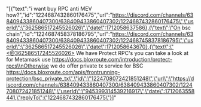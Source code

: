 "[{\"text\":\"i want buy RPC anti MEV how?\",\"id\":\"1224687432860176475\",\"url\":\"https://discord.com/channels/638409433860407300/638409433860407302/1224687432860176475\",\"userId\":\"362586517245526026\",\"date\":1712058637586},{\"text\":\"On bsc chain\",\"id\":\"1224687458378186795\",\"url\":\"https://discord.com/channels/638409433860407300/638409433860407302/1224687458378186795\",\"userId\":\"362586517245526026\",\"date\":1712058643670},{\"text\":\"<@362586517245526026> We have Protect RPC's you can take a look at for Metamask use https://docs.bloxroute.com/introduction/protect-rpcs\\nOtherwise we do offer private tx service for BSC https://docs.bloxroute.com/apis/frontrunning-protection/bsc_private_tx\",\"id\":\"1224708072421851248\",\"url\":\"https://discord.com/channels/638409433860407300/638409433860407302/1224708072421851248\",\"userId\":\"945399314539216917\",\"date\":1712063558441,\"replyTo\":\"1224687432860176475\"}]"